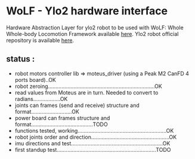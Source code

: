 # WoLF - Ylo2 hardware interface

Hardware Abstraction Layer for ylo2 robot to be used with WoLF: Whole Whole-body Locomotion Framework
available [here](https://github.com/graiola/wolf-setup).
Ylo2 robot official repository is available [here](https://github.com/elpimous/ylo-2).

status :
--------
- robot motors controller lib => moteus_driver (using a Peak M2 CanFD 4 ports board)..OK
- robot zeroing.......................................................................OK
- read values from Moteus are in turn.  Needed to convert to radians..................OK                
- joints can frames (send and receive) structure and format...........................OK
- power board can frames structure and format.........................................TODO
- functions tested, working...........................................................OK
- robot joints order and direction....................................................OK
- imu directions and test.............................................................OK
- first standup test..................................................................TODO

